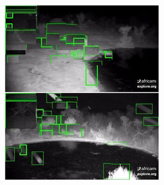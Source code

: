 ![20200718-231955-235000](in/20200718/20200718-231955-235000_0_.jpg)
![20200718-235005-000000](in/20200718/20200718-235005-000000_0_.jpg)
